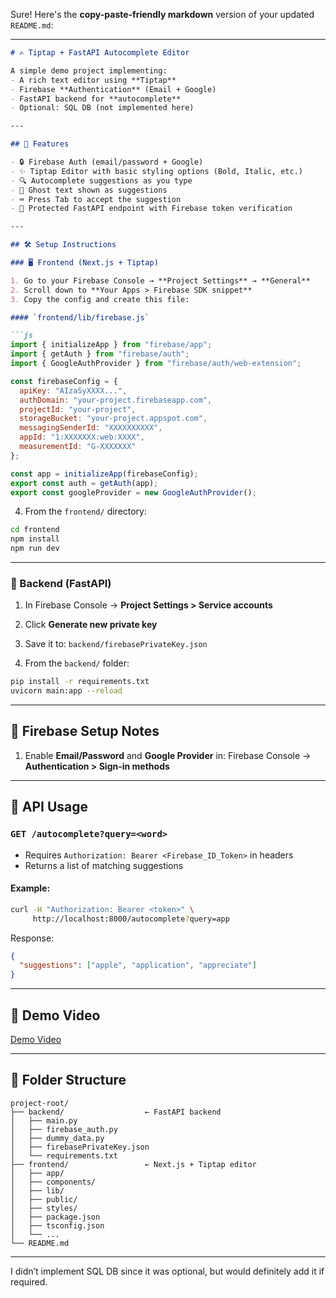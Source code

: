 Sure! Here's the **copy-paste-friendly markdown** version of your updated `README.md`:

---

```markdown
# ✍️ Tiptap + FastAPI Autocomplete Editor

A simple demo project implementing:
- A rich text editor using **Tiptap**
- Firebase **Authentication** (Email + Google)
- FastAPI backend for **autocomplete**
- Optional: SQL DB (not implemented here)

---

## 🧠 Features

- 🔒 Firebase Auth (email/password + Google)
- ✨ Tiptap Editor with basic styling options (Bold, Italic, etc.)
- 🔍 Autocomplete suggestions as you type
- 👻 Ghost text shown as suggestions
- ⌨️ Press Tab to accept the suggestion
- 🔗 Protected FastAPI endpoint with Firebase token verification

---

## 🛠 Setup Instructions

### 🖥 Frontend (Next.js + Tiptap)

1. Go to your Firebase Console → **Project Settings** → **General**
2. Scroll down to **Your Apps > Firebase SDK snippet**
3. Copy the config and create this file:

#### `frontend/lib/firebase.js`

```js
import { initializeApp } from "firebase/app";
import { getAuth } from "firebase/auth";
import { GoogleAuthProvider } from "firebase/auth/web-extension";

const firebaseConfig = {
  apiKey: "AIzaSyXXXX...",
  authDomain: "your-project.firebaseapp.com",
  projectId: "your-project",
  storageBucket: "your-project.appspot.com",
  messagingSenderId: "XXXXXXXXXX",
  appId: "1:XXXXXXX:web:XXXX",
  measurementId: "G-XXXXXXX"
};

const app = initializeApp(firebaseConfig);
export const auth = getAuth(app);
export const googleProvider = new GoogleAuthProvider();
```

4. From the `frontend/` directory:

```bash
cd frontend
npm install
npm run dev
```

---

### 🐍 Backend (FastAPI)

1. In Firebase Console → **Project Settings > Service accounts**
2. Click **Generate new private key**
3. Save it to:
   `backend/firebasePrivateKey.json`

4. From the `backend/` folder:

```bash
pip install -r requirements.txt
uvicorn main:app --reload
```

---

## 🔐 Firebase Setup Notes

1. Enable **Email/Password** and **Google Provider** in:
   Firebase Console → **Authentication > Sign-in methods**

---

## 🔗 API Usage

### `GET /autocomplete?query=<word>`

- Requires `Authorization: Bearer <Firebase_ID_Token>` in headers
- Returns a list of matching suggestions

#### Example:

```bash
curl -H "Authorization: Bearer <token>" \
     http://localhost:8000/autocomplete?query=app
```

Response:
```json
{
  "suggestions": ["apple", "application", "appreciate"]
}
```

---

## 🎥 Demo Video

[Demo Video](https://www.loom.com/share/05abcd156da140d6b875e4709a554c12?sid=b2df68bc-184a-4316-bb82-437b51a030dc)

---

## 📁 Folder Structure

```
project-root/
├── backend/                  ← FastAPI backend
│   ├── main.py
│   ├── firebase_auth.py
│   ├── dummy_data.py
│   ├── firebasePrivateKey.json
│   └── requirements.txt
├── frontend/                 ← Next.js + Tiptap editor
│   ├── app/
│   ├── components/
│   ├── lib/
│   ├── public/
│   ├── styles/
│   ├── package.json
│   ├── tsconfig.json
│   └── ...
└── README.md
```

---

I didn’t implement SQL DB since it was optional, but would definitely add it if required.
```

